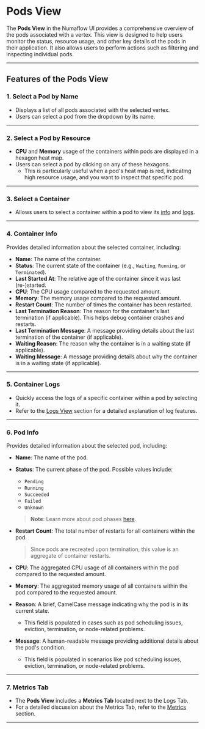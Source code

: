 # Pods View

The **Pods View** in the Numaflow UI provides a comprehensive overview of the pods associated with a vertex. This view is designed to help users monitor the status, resource usage, and other key details of the pods in their application. It also allows users to perform actions such as filtering and inspecting individual pods.

---

## Features of the Pods View

### 1. Select a Pod by Name

-   Displays a list of all pods associated with the selected vertex.
-   Users can select a pod from the dropdown by its name.

---

### 2. Select a Pod by Resource

-   **CPU** and **Memory** usage of the containers within pods are displayed in a hexagon heat map.
-   Users can select a pod by clicking on any of these hexagons.
    -   This is particularly useful when a pod's heat map is red, indicating high resource usage, and you want to inspect that specific pod.

---

### 3. Select a Container

-   Allows users to select a container within a pod to view its [info](#container-info) and [logs](#container-logs).

---

### 4. Container Info

Provides detailed information about the selected container, including:

-   **Name**: The name of the container.
-   **Status**: The current state of the container (e.g., `Waiting`, `Running`, or `Terminated`).
-   **Last Started At**: The relative age of the container since it was last (re-)started.
-   **CPU**: The CPU usage compared to the requested amount.
-   **Memory**: The memory usage compared to the requested amount.
-   **Restart Count**: The number of times the container has been restarted.
-   **Last Termination Reason**: The reason for the container's last termination (if applicable). This helps debug container crashes and restarts.
-   **Last Termination Message**: A message providing details about the last termination of the container (if applicable).
-   **Waiting Reason**: The reason why the container is in a waiting state (if applicable).
-   **Waiting Message**: A message providing details about why the container is in a waiting state (if applicable).

---

### 5. Container Logs

-   Quickly access the logs of a specific container within a pod by selecting it.
-   Refer to the [Logs View](./logs.md) section for a detailed explanation of log features.

---

### 6. Pod Info

Provides detailed information about the selected pod, including:

-   **Name**: The name of the pod.
-   **Status**: The current phase of the pod. Possible values include:

    -   `Pending`
    -   `Running`
    -   `Succeeded`
    -   `Failed`
    -   `Unknown`

    > **Note**: Learn more about pod phases [here](https://kubernetes.io/docs/concepts/workloads/pods/pod-lifecycle/#pod-phase).

-   **Restart Count**: The total number of restarts for all containers within the pod.
    > Since pods are recreated upon termination, this value is an aggregate of container restarts.
-   **CPU**: The aggregated CPU usage of all containers within the pod compared to the requested amount.
-   **Memory**: The aggregated memory usage of all containers within the pod compared to the requested amount.
-   **Reason**: A brief, CamelCase message indicating why the pod is in its current state.
    -   This field is populated in cases such as pod scheduling issues, eviction, termination, or node-related problems.
-   **Message**: A human-readable message providing additional details about the pod's condition.
    -   This field is populated in scenarios like pod scheduling issues, eviction, termination, or node-related problems.

---

### 7. Metrics Tab

-   The **Pods View** includes a **Metrics Tab** located next to the Logs Tab.
-   For a detailed discussion about the Metrics Tab, refer to the [Metrics](./metrics-tab.md) section.

---

